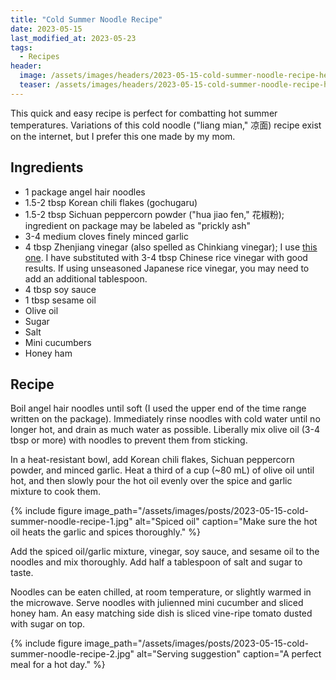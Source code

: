 ```yaml
---
title: "Cold Summer Noodle Recipe"
date: 2023-05-15
last_modified_at: 2023-05-23
tags:
  - Recipes
header:
  image: /assets/images/headers/2023-05-15-cold-summer-noodle-recipe-header.jpg
  teaser: /assets/images/headers/2023-05-15-cold-summer-noodle-recipe-header.jpg
---
```


This quick and easy recipe is perfect for combatting hot summer temperatures. Variations of this cold noodle ("liang mian," 凉面) recipe exist on the internet, but I prefer this one made by my mom.

## Ingredients

* 1 package angel hair noodles
* 1.5-2 tbsp Korean chili flakes (gochugaru)
* 1.5-2 tbsp Sichuan peppercorn powder ("hua jiao fen," 花椒粉); ingredient on package may be labeled as "prickly ash"
* 3-4 medium cloves finely minced garlic
* 4 tbsp Zhenjiang vinegar (also spelled as Chinkiang vinegar); I use [this one](https://www.amazon.com/%E9%95%87%E6%B1%9F%E9%A6%99%E9%86%8B-Chinkiang-Zhen-Jiang-Vinegar/dp/B07BXK1WT3). I have substituted with 3-4 tbsp Chinese rice vinegar with good results. If using unseasoned Japanese rice vinegar, you may need to add an additional tablespoon.
* 4 tbsp soy sauce
* 1 tbsp sesame oil
* Olive oil
* Sugar
* Salt
* Mini cucumbers
* Honey ham

## Recipe

Boil angel hair noodles until soft (I used the upper end of the time range written on the package). Immediately rinse noodles with cold water until no longer hot, and drain as much water as possible. Liberally mix olive oil (3-4 tbsp or more) with noodles to prevent them from sticking.

In a heat-resistant bowl, add Korean chili flakes, Sichuan peppercorn powder, and minced garlic. Heat a third of a cup (~80 mL) of olive oil until hot, and then slowly pour the hot oil evenly over the spice and garlic mixture to cook them.

{% include figure image_path="/assets/images/posts/2023-05-15-cold-summer-noodle-recipe-1.jpg" alt="Spiced oil" caption="Make sure the hot oil heats the garlic and spices thoroughly." %}

Add the spiced oil/garlic mixture, vinegar, soy sauce, and sesame oil to the noodles and mix thoroughly. Add half a tablespoon of salt and sugar to taste. 

Noodles can be eaten chilled, at room temperature, or slightly warmed in the microwave. Serve noodles with julienned mini cucumber and sliced honey ham. An easy matching side dish is sliced vine-ripe tomato dusted with sugar on top.

{% include figure image_path="/assets/images/posts/2023-05-15-cold-summer-noodle-recipe-2.jpg" alt="Serving suggestion" caption="A perfect meal for a hot day." %}
